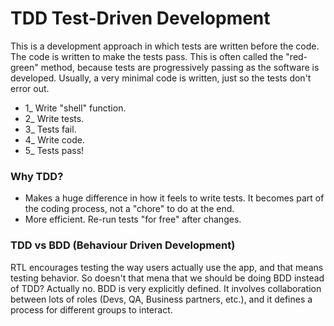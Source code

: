 # TDD Test-Driven Development
This is a development approach in which tests are written before the code. The code is written to make the tests pass. This is often called the "red-green" method, because tests are progressively passing as the software is developed.
Usually, a very minimal code is written, just so the tests don't error out.

* 1_ Write "shell" function.
* 2_ Write tests.
* 3_ Tests fail.
* 4_ Write code.
* 5_ Tests pass!

### Why TDD?
- Makes a huge difference in how it feels to write tests. It becomes part of the coding process, not a "chore" to do at the end.
- More efficient. Re-run tests "for free" after changes.

### TDD vs BDD (Behaviour Driven Development)
RTL encourages testing the way users actually use the app, and that means testing behavior.
So doesn't that mena that we should be doing BDD instead of TDD?
Actually no. BDD is very explicitly defined. It involves collaboration between lots of roles (Devs, QA, Business partners, etc.), and it defines a process for different groups to interact.